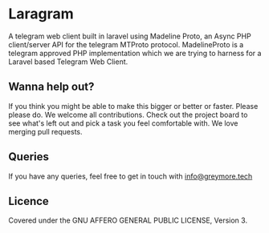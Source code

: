 # Laragram

A telegram web client built in laravel using Madeline Proto, an Async PHP client/server API for the telegram MTProto protocol. MadelineProto is a telegram approved PHP implementation which we are trying to harness for a Laravel based Telegram Web Client.

## Wanna help out?

If you think you might be able to make this bigger or better or faster. Please please do. We welcome all contributions. Check out the project board to see what's left out and pick a task you feel comfortable with. We love merging pull requests.

## Queries

If you have any queries, feel free to get in touch with info@greymore.tech

## Licence

Covered under the GNU AFFERO GENERAL PUBLIC LICENSE, Version 3. 
